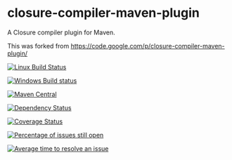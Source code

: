 closure-compiler-maven-plugin
=============================

A Closure compiler plugin for Maven.

This was forked from https://code.google.com/p/closure-compiler-maven-plugin/


[![Linux Build Status](https://travis-ci.org/GeoDienstenCentrum/closure-compiler-maven-plugin.svg?branch=master)](https://travis-ci.org/GeoDienstenCentrum/closure-compiler-maven-plugin)

[![Windows Build status](https://ci.appveyor.com/api/projects/status/8ajnx8bw6s0m3wf0?svg=true)](https://ci.appveyor.com/project/mprins/closure-compiler-maven-plugin)

[![Maven Central](https://maven-badges.herokuapp.com/maven-central/nl.geodienstencentrum.maven/closure-compiler-maven-plugin/badge.svg)](https://maven-badges.herokuapp.com/maven-central/nl.geodienstencentrum.maven/closure-compiler-maven-plugin/)

[![Dependency Status](https://dependencyci.com/github/GeoDienstenCentrum/closure-compiler-maven-plugin/badge)](https://dependencyci.com/github/GeoDienstenCentrum/closure-compiler-maven-plugin)

[![Coverage Status](https://coveralls.io/repos/GeoDienstenCentrum/closure-compiler-maven-plugin/badge.svg?branch=master&service=github)](https://coveralls.io/github/GeoDienstenCentrum/closure-compiler-maven-plugin?branch=master)

[![Percentage of issues still open](http://isitmaintained.com/badge/open/GeoDienstenCentrum/closure-compiler-maven-plugin.svg)](http://isitmaintained.com/project/GeoDienstenCentrum/closure-compiler-maven-plugin "Percentage of issues still open")

[![Average time to resolve an issue](http://isitmaintained.com/badge/resolution/GeoDienstenCentrum/closure-compiler-maven-plugin.svg)](http://isitmaintained.com/project/GeoDienstenCentrum/closure-compiler-maven-plugin "Average time to resolve an issue")
